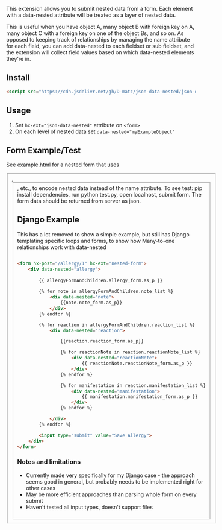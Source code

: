 This extension allows you to submit nested data from a form. Each element with a data-nested attribute will be treated as a layer of nested data.

This is useful when you have object A, many object B with foreign key on A, many object C with a foreign key on one of the object Bs, and so on. As opposed to keeping track of relationships by managing the name attribute for each field, you can add data-nested to each fieldset or sub fieldset, and the extension will collect field values based on which data-nested elements they're in.

## Install

```html
<script src="https://cdn.jsdelivr.net/gh/D-matz/json-data-nested/json-data-nested.js"></script>
```

## Usage

1. Set `hx-ext="json-data-nested"` attribute on `<form>`
2. On each level of nested data set `data-nested="myExampleObject"`

## Form Example/Test

See example.html for a nested form that uses <fieldset data-nested="allergy">, <fieldset data-nested="reaction">, etc., to encode nested data instead of the name attribute. To see test: pip install dependencies, run python test.py, open localhost, submit form. The form data should be returned from server as json.

## Django Example

This has a lot removed to show a simple example, but still has Django templating specific loops and forms, to show how Many-to-one relationships work with data-nested

```html

<form hx-post="/allergy/1" hx-ext="nested-form">
    <div data-nested="allergy">
        
        {{ allergyFormAndChildren.allergy_form.as_p }}
 
        {% for note in allergyFormAndChildren.note_list %}
            <div data-nested="note">
                {{note.note_form.as_p}}
            </div>
        {% endfor %}

        {% for reaction in allergyFormAndChildren.reaction_list %}
            <div data-nested="reaction">

                {{reaction.reaction_form.as_p}}

                {% for reactionNote in reaction.reactionNote_list %}
                    <div data-nested="reactionNote">
                        {{ reactionNote.reactionNote_form.as_p }}
                    </div>
                {% endfor %}

                {% for manifestation in reaction.manifestation_list %}
                    <div data-nested="manifestation">
                        {{ manifestation.manifestation_form.as_p }}
                    </div>
                {% endfor %}

            </div>
        {% endfor %} 

        <input type="submit" value="Save Allergy">
    </div>
</form>

```

### Notes and limitations

* Currently made very specifically for my Django case - the approach seems good in general, but probably needs to be implemented right for other cases
* May be more efficient approaches than parsing whole form on every submit
* Haven't tested all input types, doesn't support files
